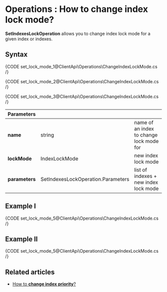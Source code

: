 ﻿# Operations : How to change index lock mode?

**SetIndexesLockOperation**  allows you to change index lock mode for a given index or indexes.

## Syntax

{CODE set_lock_mode_1@ClientApi\Operations\ChangeIndexLockMode.cs /}

{CODE set_lock_mode_2@ClientApi\Operations\ChangeIndexLockMode.cs /}

{CODE set_lock_mode_3@ClientApi\Operations\ChangeIndexLockMode.cs /}

| Parameters | | |
| ------------- | ------------- | ----- |
| **name** | string | name of an index to change lock mode for |
| **lockMode** | IndexLockMode | new index lock mode |
| **parameters** | SetIndexesLockOperation.Parameters | list of indexes + new index lock mode |

## Example I

{CODE set_lock_mode_5@ClientApi\Operations\ChangeIndexLockMode.cs /}

## Example II

{CODE set_lock_mode_5@ClientApi\Operations\ChangeIndexLockMode.cs /}

## Related articles

- [How to **change index priority**?](../../../../client-api/operations/set-indexes-priority-operation)  
